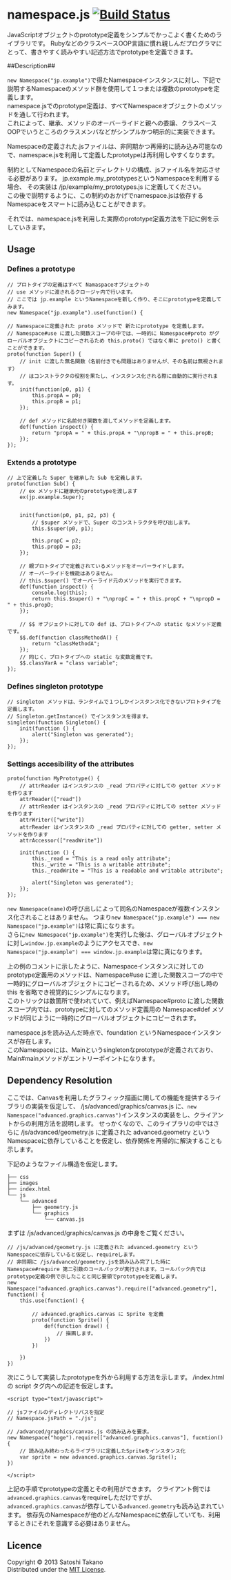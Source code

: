 namespace.js [![Build Status](https://travis-ci.org/satoshi-takano/namespace.js.png?branch=master)](https://travis-ci.org/satoshi-takano/namespace.js)
======================
JavaScriptオブジェクトのprototype定義をシンプルでかっこよく書くためのライブラリです。
RubyなどのクラスベースOOP言語に慣れ親しんだプログラマにとって、書きやすく読みやすい記述方法でprototypeを定義できます。

##Description##

`new Namespace("jp.example")`で得たNamespaceインスタンスに対し、下記で説明するNamespaceのメソッド群を使用して１つまたは複数のprototypeを定義します。  
namespace.jsでのprototype定義は、すべてNamespaceオブジェクトのメソッドを通して行われます。  
これによって、継承、メソッドのオーバーライドと親への委譲、クラスベースOOPでいうところのクラスメンバなどがシンプルかつ明示的に実装できます。    

Namespaceの定義された.jsファイルは、非同期かつ再帰的に読み込み可能なので、namespace.jsを利用して定義したprototypeは再利用しやすくなります。

制約としてNamespaceの名前とディレクトリの構成、jsファイル名を対応させる必要があります。
jp.example.my_prototypesというNamespaceを利用する場合、
その実装は /jp/example/my_prototypes.js に定義してください。  
この後で説明するように、この制約のおかげでnamespace.jsは依存するNamespaceをスマートに読み込むことができます。

それでは、namespace.jsを利用した実際のprototype定義方法を下記に例を示していきます。


## Usage ##
### Defines a prototype ###
	// プロトタイプの定義はすべて Namaspaceオブジェクトの
	// use メソッドに渡されるクロージャ内で行います。
	// ここでは jp.example というNamespaceを新しく作り、そこにprototypeを定義してみます。
    new Namespace("jp.example").use(function() {
    
    // Namespaceに定義された proto メソッドで 新たにprototype を定義します。
    // Namespace#use に渡した関数スコープの中では、一時的に Namespace#proto がグローバルオブジェクトにコピーされるため this.proto() ではなく単に proto() と書くことができます。
	proto(function Super() {
		// init に渡した無名関数（名前付きでも問題はありませんが、その名前は無視されます）
		// はコンストラクタの役割を果たし、インスタンス化される際に自動的に実行されます。
		init(function(p0, p1) {
			this.propA = p0;
			this.propB = p1;
		});

		// def メソッドに名前付き関数を渡してメソッドを定義します。
		def(function inspect() {
			return "propA = " + this.propA + "\npropB = " + this.propB;
		});
	});

### Extends a prototype ###
	// 上で定義した Super を継承した Sub を定義します。
	proto(function Sub() {
		// ex メソッドに継承元のprototypeを渡します
		ex(jp.example.Super);

		
		init(function(p0, p1, p2, p3) {
			// $super メソッドで、Super のコンストラクタを呼び出します。
			this.$super(p0, p1);

			this.propC = p2;
			this.propD = p3;
		});

		// 親プロトタイプで定義されているメソッドをオーバーライドします。
		// オーバーライドを機能はありません。
		// this.$super() でオーバーライド元のメソッドを実行できます。
		def(function inspect() {
			console.log(this);
			return this.$super() + "\npropC = " + this.propC + "\npropD = " + this.propD;
		});

		// $$ オブジェクトに対しての def は、プロトタイプへの static なメソッド定義です。
		$$.def(function classMethodA() {
			return "classMethodA";
		});
		// 同じく、プロトタイプへの static な変数定義です。
		$$.classVarA = "class variable";
	});

### Defines singleton prototype ###
	// singleton メソッドは、ランタイムで１つしかインスタンス化できないプロトタイプを定義します。
	// Singleton.getInstance() でインスタンスを得ます。
	singleton(function Singleton() {
		init(function () {
			alert("Singleton was generated");
		});
	});
	
### Settings accesibility of the attributes ###
	proto(function MyPrototype() {
		// attrReader はインスタンスの _read プロパティに対しての getter メソッドを作ります
		attrReader(["read"])
		// attrReader はインスタンスの _read プロパティに対しての setter メソッドを作ります
		attrWriter(["write"])
		attrReader はインスタンスの _read プロパティに対しての getter, setter メソッドを作ります
		attrAccessor(["readWrite"])
		
		init(function () {
			this._read = "This is a read only attribute";
			this._write = "This is a writable attribute";
			this._readWrite = "This is a readable and writable attribute";
			
			alert("Singleton was generated");
		});
	});

`new Namespace(name)`の呼び出しによって同名のNamespaceが複数インスタンス化されることはありません。
つまり`new Namespace("jp.example") === new Namespace("jp.example")`は常に真になります。  
さらに`new Namespace("jp.example")`を実行した後は、グローバルオブジェクトに対し`window.jp.example`のようにアクセスでき、`new Namespace("jp.example") === window.jp.example`は常に真になります。  

上の例のコメントに示したように、Namespaceインスタンスに対してのprototype定義用のメソッドは、Namespace#use に渡した関数スコープの中で一時的にグローバルオブジェクトにコピーされるため、メソッド呼び出し時の this を省略でき視覚的にシンプルになります。  
このトリックは数箇所で使われていて、例えばNamespace#proto に渡した関数スコープ内では、prototypeに対してのメソッド定義用の Namespace#def メソッドが同じように一時的にグローバルオブジェクトにコピーされます。

namespace.jsを読み込んだ時点で、foundation というNamespaceインスタンスが存在します。  
このNamespaceには、Mainというsingletonなprototypeが定義されており、Main#mainメソッドがエントリーポイントになります。

## Dependency Resolution ##
ここでは、Canvasを利用したグラフィック描画に関しての機能を提供するライブラリの実装を仮定して、
/js/advanced/graphics/canvas.js に、`new Namespace("advanced.graphics.canvas")`インスタンスの実装をし、クライアントからの利用方法を説明します。
せっかくなので、このライブラリの中ではさらに /js/advanced/geometry.js に定義された advanced.geometry というNamespaceに依存していることを仮定し、依存関係を再帰的に解決することも示します。  

下記のようなファイル構造を仮定します。

    ├── css
    ├── images
    ├── index.html
    └── js
        └── advanced
            ├── geometry.js
            └── graphics
                └── canvas.js
まずは /js/advanced/graphics/canvas.js の中身をご覧ください。

    // /js/advanced/geometry.js に定義された advanced.geometry というNamespaceに依存していると仮定し、requireします。
    // 非同期に /js/advanced/geometry.jsを読み込み完了した時に Namespace#require 第二引数のコールバックが実行されます。コールバック内ではprototype定義の例で示したことと同じ要領でprototypeを定義します。
    new Namespace("advanced.graphics.canvas").require(["advanced.geometry"], function() {
    	this.use(function() {
    	
    		// advanced.graphics.canvas に Sprite を定義
    		proto(function Sprite() {
    			def(function draw() {
    				// 描画します。
    			})
    		})
    		
    	})
    })
    

次にこうして実装したprototypeを外から利用する方法を示します。
/index.html の script タグ内への記述を仮定します。  
 

	<script type="text/javascript">
	
	// jsファイルのディレクトリパスを指定
    // Namespace.jsPath = "./js";
    
	// /advanced/graphics/canvas.js の読み込みを要求。
	new Namespace("hoge").require(["advanced.graphics.canvas"], fucntion() {
		// 読み込み終わったらライブラリに定義したSpriteをインスタンス化
		var sprite = new advanced.graphics.canvas.Sprite();
	})
	
	</script>
    
上記の手順でprototypeの定義とその利用ができます。
クライアント側では`advanced.graphics.canvas`をrequireしただけですが、
`advanced.graphics.canvas`が依存している`advanced.geometry`も読み込まれています。
依存先のNamespaceが他のどんなNamespaceに依存していても、利用するときにそれを意識する必要はありません。



Licence
----------
Copyright &copy; 2013 Satoshi Takano  
Distributed under the [MIT License][mit].  

[Apache]: http://www.apache.org/licenses/LICENSE-2.0
[MIT]: http://www.opensource.org/licenses/mit-license.php
[GPL]: http://www.gnu.org/licenses/gpl.html
